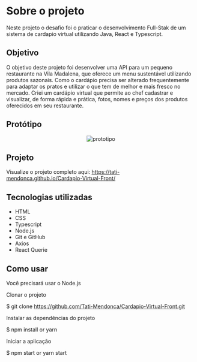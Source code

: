 
# Sobre o projeto

Neste projeto o desafio foi o praticar o desenvolvimento Full-Stak de um sistema de cardapio virtual utilizando Java, React e Typescript.

## Objetivo

O objetivo deste projeto foi desenvolver uma API para um pequeno restaurante na Vila Madalena, que oferece um menu sustentável utilizando produtos sazonais. Como o cardápio precisa ser alterado frequentemente para adaptar os pratos e utilizar o que tem de melhor e mais fresco no mercado. Criei um cardápio virtual que permite ao chef cadastrar e visualizar, de forma rápida e prática, fotos, nomes e preços dos produtos oferecidos em seu restaurante.

## Protótipo
<p align="center">
<img loading="lazy" src="https://i.ibb.co/X8BNjFk/prototipo.png" alt="prototipo"/>
</p>

## Projeto
Visualize o projeto completo aqui: https://tati-mendonca.github.io/Cardapio-Virtual-Front/

## Tecnologias utilizadas

- HTML
- CSS
- Typescript
- Node.js
- Git e GitHub
- Axios
- React Querie

## Como usar

Você precisará usar o Node.js

Clonar o projeto

 $ git clone https://github.com/Tati-Mendonca/Cardapio-Virtual-Front.git

Instalar as dependências do projeto

 $ npm install or yarn

Iniciar a aplicação

 $ npm start or yarn start

